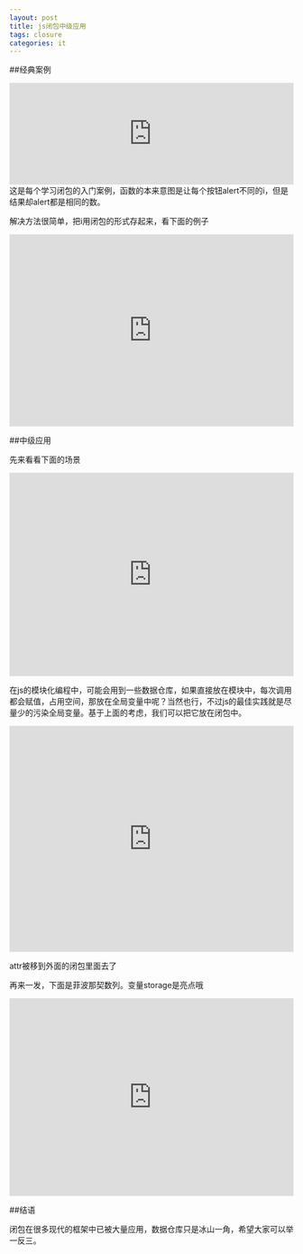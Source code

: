 ```yaml
---
layout: post
title: js闭包中级应用
tags: closure
categories: it
---
```

##经典案例

<iframe width="100%" height="180" src="http://jsfiddle.net/dQHVx/embedded/" allowfullscreen="allowfullscreen" frameborder="0"></iframe>
这是每个学习闭包的入门案例，函数的本来意图是让每个按钮alert不同的i，但是结果却alert都是相同的数。

解决方法很简单，把i用闭包的形式存起来，看下面的例子

<iframe width="100%" height="340" src="http://jsfiddle.net/dQHVx/3/embedded/" allowfullscreen="allowfullscreen" frameborder="0"></iframe>


##中级应用

先来看看下面的场景

<iframe width="100%" height="360" src="http://jsfiddle.net/CVQH3/embedded/" allowfullscreen="allowfullscreen" frameborder="0"></iframe>

在js的模块化编程中，可能会用到一些数据仓库，如果直接放在模块中，每次调用都会赋值，占用空间，那放在全局变量中呢？当然也行，不过js的最佳实践就是尽量少的污染全局变量。基于上面的考虑，我们可以把它放在闭包中。

<iframe width="100%" height="400" src="http://jsfiddle.net/CVQH3/1/embedded/" allowfullscreen="allowfullscreen" frameborder="0"></iframe>

attr被移到外面的闭包里面去了

再来一发，下面是菲波那契数列。变量storage是亮点哦

<iframe width="100%" height="350" src="http://jsfiddle.net/qiangtou/aN5P2/embedded/" allowfullscreen="allowfullscreen" frameborder="0"></iframe>

##结语

闭包在很多现代的框架中已被大量应用，数据仓库只是冰山一角，希望大家可以举一反三。

